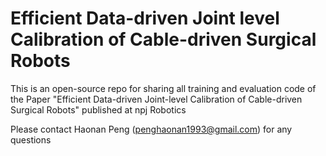 # Efficient Data-driven Joint level Calibration of Cable-driven Surgical Robots
This is an open-source repo for sharing all training and evaluation code of the Paper "Efficient Data-driven Joint-level Calibration of Cable-driven Surgical Robots" published at npj Robotics

Please contact Haonan Peng (penghaonan1993@gmail.com) for any questions
